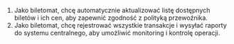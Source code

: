 1. Jako biletomat, chcę automatycznie aktualizować listę dostępnych biletów i ich 
cen, aby zapewnić zgodność z polityką przewoźnika.
2. Jako biletomat, chcę rejestrować wszystkie transakcje i wysyłać raporty do 
systemu centralnego, aby umożliwić monitoring i kontrolę operacji.
